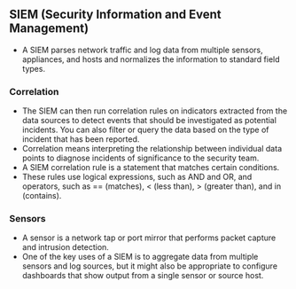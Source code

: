 
## SIEM (Security Information and Event Management)

 - A SIEM parses network traffic and log data from multiple sensors, appliances, and hosts and normalizes the information to standard field types. 

### Correlation

 - The SIEM can then run correlation rules on indicators extracted from the data sources to detect events that should be investigated as potential incidents. You can also filter or query the data based on the type of incident that has been reported.
 - Correlation means interpreting the relationship between individual data points to diagnose incidents of significance to the security team. 
 - A SIEM correlation rule is a statement that matches certain conditions. 
 - These rules use logical expressions, such as AND and OR, and operators, such as == (matches), < (less than), > (greater than), and in (contains). 

### Sensors  
 - A sensor is a network tap or port mirror that performs packet capture and intrusion detection. 
 - One of the key uses of a SIEM is to aggregate data from multiple sensors and log sources, but it might also be appropriate to configure dashboards that show output from a single sensor or source host.

